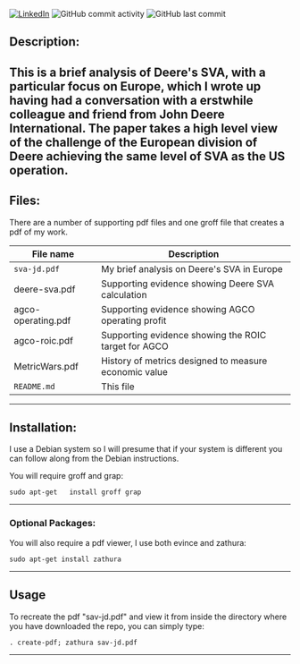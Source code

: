 [![LinkedIn](https://img.shields.io/badge/LinkedIn-0077B5?style=for-the-badge&logo=linkedin&logoColor=white&style=flat-square)](https://www.linkedin.com/in/grahammonteith/)
![GitHub commit activity](https://img.shields.io/github/commit-activity/m/gmonteith/farm-finance)
![GitHub last commit](https://img.shields.io/github/last-commit/gmonteith/farm-finance)

## Description:
This is a brief analysis of Deere's SVA, with a particular focus on Europe,
which I wrote up having had a conversation with a erstwhile colleague and
friend from John Deere International. The paper takes a high level view of the
challenge of the European division of Deere achieving the same level of SVA as
the US operation.
---

## Files:
There are a number of supporting pdf files and one groff file that creates a
pdf of my work.

File name | Description
--------- | -----------
`sva-jd.pdf`| My brief analysis on Deere's SVA in Europe
deere-sva.pdf | Supporting evidence showing Deere SVA calculation
agco-operating.pdf | Supporting evidence showing AGCO operating profit
agco-roic.pdf	| Supporting evidence showing the ROIC target for AGCO
MetricWars.pdf| History of metrics designed to measure economic value
`README.md` | This file

---

## Installation:
I use a Debian system so I will presume that if your system is different you
can follow along from the Debian instructions.

You will require groff and grap:

`sudo apt-get	install groff grap`

---

### Optional Packages:
You will also require a pdf viewer, I use both evince and zathura:

`sudo apt-get install zathura`

---

## Usage
To recreate the pdf "sav-jd.pdf" and view it from inside the directory where
you have downloaded the repo,  you can simply type:

`. create-pdf; zathura sav-jd.pdf`

---
